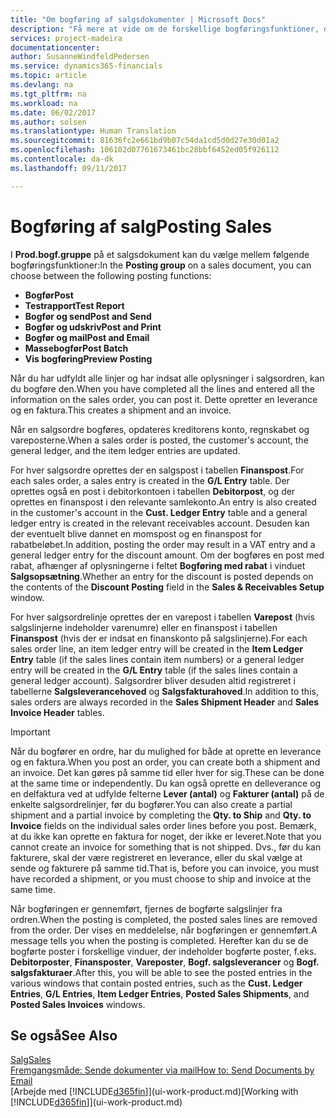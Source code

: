 ```yaml
---
title: "Om bogføring af salgsdokumenter | Microsoft Docs"
description: "Få mere at vide om de forskellige bogføringsfunktioner, der bruges til at bogføre salgsdokumenter."
services: project-madeira
documentationcenter: 
author: SusanneWindfeldPedersen
ms.service: dynamics365-financials
ms.topic: article
ms.devlang: na
ms.tgt_pltfrm: na
ms.workload: na
ms.date: 06/02/2017
ms.author: solsen
ms.translationtype: Human Translation
ms.sourcegitcommit: 81636fc2e661bd9b07c54da1cd5d0d27e30d01a2
ms.openlocfilehash: 106102d07761673461bc28bbf6452ed05f926112
ms.contentlocale: da-dk
ms.lasthandoff: 09/11/2017

---
```

# <a name="posting-sales"></a><span data-ttu-id="4beff-103">Bogføring af salg</span><span class="sxs-lookup"><span data-stu-id="4beff-103">Posting Sales</span></span>
<span data-ttu-id="4beff-104">I **Prod.bogf.gruppe** på et salgsdokument kan du vælge mellem følgende bogføringsfunktioner:</span><span class="sxs-lookup"><span data-stu-id="4beff-104">In the **Posting group** on a sales document, you can choose between the following posting functions:</span></span>

* <span data-ttu-id="4beff-105">**Bogfør**</span><span class="sxs-lookup"><span data-stu-id="4beff-105">**Post**</span></span>
* <span data-ttu-id="4beff-106">**Testrapport**</span><span class="sxs-lookup"><span data-stu-id="4beff-106">**Test Report**</span></span>
* <span data-ttu-id="4beff-107">**Bogfør og send**</span><span class="sxs-lookup"><span data-stu-id="4beff-107">**Post and Send**</span></span>
* <span data-ttu-id="4beff-108">**Bogfør og udskriv**</span><span class="sxs-lookup"><span data-stu-id="4beff-108">**Post and Print**</span></span>
* <span data-ttu-id="4beff-109">**Bogfør og mail**</span><span class="sxs-lookup"><span data-stu-id="4beff-109">**Post and Email**</span></span>
* <span data-ttu-id="4beff-110">**Massebogfør**</span><span class="sxs-lookup"><span data-stu-id="4beff-110">**Post Batch**</span></span>
* <span data-ttu-id="4beff-111">**Vis bogføring**</span><span class="sxs-lookup"><span data-stu-id="4beff-111">**Preview Posting**</span></span>

<span data-ttu-id="4beff-112">Når du har udfyldt alle linjer og har indsat alle oplysninger i salgsordren, kan du bogføre den.</span><span class="sxs-lookup"><span data-stu-id="4beff-112">When you have completed all the lines and entered all the information on the sales order, you can post it.</span></span> <span data-ttu-id="4beff-113">Dette opretter en leverance og en faktura.</span><span class="sxs-lookup"><span data-stu-id="4beff-113">This creates a shipment and an invoice.</span></span>

<span data-ttu-id="4beff-114">Når en salgsordre bogføres, opdateres kreditorens konto, regnskabet og vareposterne.</span><span class="sxs-lookup"><span data-stu-id="4beff-114">When a sales order is posted, the customer's account, the general ledger, and the item ledger entries are updated.</span></span>

<span data-ttu-id="4beff-115">For hver salgsordre oprettes der en salgspost i tabellen **Finanspost**.</span><span class="sxs-lookup"><span data-stu-id="4beff-115">For each sales order, a sales entry is created in the **G/L Entry** table.</span></span> <span data-ttu-id="4beff-116">Der oprettes også en post i debitorkontoen i tabellen **Debitorpost**, og der oprettes en finanspost i den relevante samlekonto.</span><span class="sxs-lookup"><span data-stu-id="4beff-116">An entry is also created in the customer's account in the **Cust. Ledger Entry** table and a general ledger entry is created in the relevant receivables account.</span></span> <span data-ttu-id="4beff-117">Desuden kan der eventuelt blive dannet en momspost og en finanspost for rabatbeløbet.</span><span class="sxs-lookup"><span data-stu-id="4beff-117">In addition, posting the order may result in a VAT entry and a general ledger entry for the discount amount.</span></span> <span data-ttu-id="4beff-118">Om der bogføres en post med rabat, afhænger af oplysningerne i feltet **Bogføring med rabat** i vinduet **Salgsopsætning**.</span><span class="sxs-lookup"><span data-stu-id="4beff-118">Whether an entry for the discount is posted depends on the contents of the **Discount Posting** field in the **Sales & Receivables Setup** window.</span></span>

<span data-ttu-id="4beff-119">For hver salgsordrelinje oprettes der en varepost i tabellen **Varepost** (hvis salgslinjerne indeholder varenumre) eller en finanspost i tabellen **Finanspost** (hvis der er indsat en finanskonto på salgslinjerne).</span><span class="sxs-lookup"><span data-stu-id="4beff-119">For each sales order line, an item ledger entry will be created in the **Item Ledger Entry** table (if the sales lines contain item numbers) or a general ledger entry will be created in the **G/L Entry** table (if the sales lines contain a general ledger account).</span></span> <span data-ttu-id="4beff-120">Salgsordrer bliver desuden altid registreret i tabellerne **Salgsleverancehoved** og **Salgsfakturahoved**.</span><span class="sxs-lookup"><span data-stu-id="4beff-120">In addition to this, sales orders are always recorded in the **Sales Shipment Header** and **Sales Invoice Header** tables.</span></span>

> [!IMPORTANT]  
>   <span data-ttu-id="4beff-121">Når du bogfører en ordre, har du mulighed for både at oprette en leverance og en faktura.</span><span class="sxs-lookup"><span data-stu-id="4beff-121">When you post an order, you can create both a shipment and an invoice.</span></span> <span data-ttu-id="4beff-122">Det kan gøres på samme tid eller hver for sig.</span><span class="sxs-lookup"><span data-stu-id="4beff-122">These can be done at the same time or independently.</span></span> <span data-ttu-id="4beff-123">Du kan også oprette en delleverance og en delfaktura ved at udfylde felterne **Lever (antal)** og **Fakturer (antal)** på de enkelte salgsordrelinjer, før du bogfører.</span><span class="sxs-lookup"><span data-stu-id="4beff-123">You can also create a partial shipment and a partial invoice by completing the **Qty. to Ship** and **Qty. to Invoice** fields on the individual sales order lines before you post.</span></span> <span data-ttu-id="4beff-124">Bemærk, at du ikke kan oprette en faktura for noget, der ikke er leveret.</span><span class="sxs-lookup"><span data-stu-id="4beff-124">Note that you cannot create an invoice for something that is not shipped.</span></span> <span data-ttu-id="4beff-125">Dvs., før du kan fakturere, skal der være registreret en leverance, eller du skal vælge at sende og fakturere på samme tid.</span><span class="sxs-lookup"><span data-stu-id="4beff-125">That is, before you can invoice, you must have recorded a shipment, or you must choose to ship and invoice at the same time.</span></span>

<span data-ttu-id="4beff-126">Når bogføringen er gennemført, fjernes de bogførte salgslinjer fra ordren.</span><span class="sxs-lookup"><span data-stu-id="4beff-126">When the posting is completed, the posted sales lines are removed from the order.</span></span> <span data-ttu-id="4beff-127">Der vises en meddelelse, når bogføringen er gennemført.</span><span class="sxs-lookup"><span data-stu-id="4beff-127">A message tells you when the posting is completed.</span></span> <span data-ttu-id="4beff-128">Herefter kan du se de bogførte poster i forskellige vinduer, der indeholder bogførte poster, f.eks. **Debitorposter**, **Finansposter**, **Vareposter**, **Bogf. salgsleverancer** og **Bogf. salgsfakturaer**.</span><span class="sxs-lookup"><span data-stu-id="4beff-128">After this, you will be able to see the posted entries in the various windows that contain posted entries, such as the **Cust. Ledger Entries**, **G/L Entries**, **Item Ledger Entries**, **Posted Sales Shipments**, and **Posted Sales Invoices** windows.</span></span>

## <a name="see-also"></a><span data-ttu-id="4beff-129">Se også</span><span class="sxs-lookup"><span data-stu-id="4beff-129">See Also</span></span>
[<span data-ttu-id="4beff-130">Salg</span><span class="sxs-lookup"><span data-stu-id="4beff-130">Sales</span></span>](sales-manage-sales.md)  
[<span data-ttu-id="4beff-131">Fremgangsmåde: Sende dokumenter via mail</span><span class="sxs-lookup"><span data-stu-id="4beff-131">How to: Send Documents by Email</span></span>](ui-how-send-documents-email.md)  
<span data-ttu-id="4beff-132">[Arbejde med [!INCLUDE[d365fin](includes/d365fin_md.md)]](ui-work-product.md)</span><span class="sxs-lookup"><span data-stu-id="4beff-132">[Working with [!INCLUDE[d365fin](includes/d365fin_md.md)]](ui-work-product.md)</span></span>


